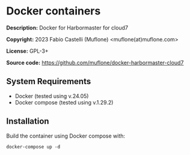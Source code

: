 Docker containers
=================
**Description:** Docker for Harbormaster for cloud7

**Copyright:** 2023 Fabio Castelli (Muflone) <muflone(at)muflone.com>

**License:** GPL-3+

**Source code:** https://github.com/muflone/docker-harbormaster-cloud7

System Requirements
-------------------

* Docker (tested using v.24.05)
* Docker compose (tested using v.1.29.2)

Installation
------------

Build the container using Docker compose with:

    docker-compose up -d
